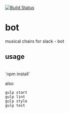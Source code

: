 [![Build Status](https://travis-ci.org/mchairs/bot.svg?branch=master)](https://travis-ci.org/mchairs/bot)

# bot

musical chairs for slack - bot

## usage
<br/>
`npm install`

also

`gulp start` <br/>
`gulp lint` <br/>
`gulp style` <br/>
`gulp test` </br>
